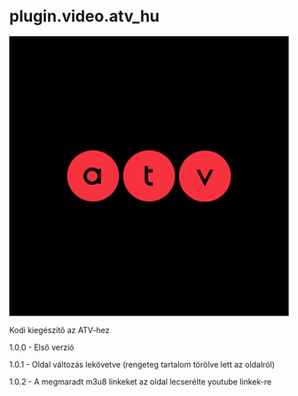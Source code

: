 # plugin.video.atv_hu
![Logo](icon.png)

Kodi kiegészítő az ATV-hez

1.0.0 - Első verzió

1.0.1 - Oldal változás lekövetve (rengeteg tartalom törölve lett az oldalról)

1.0.2 - A megmaradt m3u8 linkeket az oldal lecserélte youtube linkek-re
